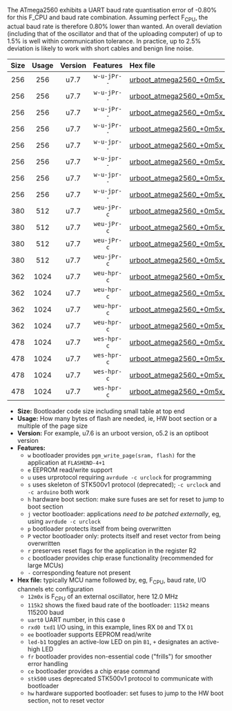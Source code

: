 The ATmega2560 exhibits a UART baud rate quantisation error of -0.80% for this F_CPU and baud rate combination. Assuming perfect F<sub>CPU</sub>, the actual baud rate is therefore 0.80% lower than wanted. An overall deviation (including that of the oscillator and that of the uploading computer) of up to 1.5% is well within communication tolerance. In practice, up to 2.5% deviation is likely to work with short cables and benign line noise.

|Size|Usage|Version|Features|Hex file|
|:-:|:-:|:-:|:-:|:--|
|256|256|u7.7|`w-u-jPr--`|[urboot_atmega2560_+0m5x_+++1k8_uart0_rxe0_txe1_led+b7.hex](https://raw.githubusercontent.com/stefanrueger/urboot.hex/main/cores/megacore/atmega2560/external_oscillator/fcpu_+0m5x/br_+++1k8/urboot_atmega2560_+0m5x_+++1k8_uart0_rxe0_txe1_led+b7.hex)|
|256|256|u7.7|`w-u-jPr--`|[urboot_atmega2560_+0m5x_+++1k8_uart1_rxd2_txd3_led+b7.hex](https://raw.githubusercontent.com/stefanrueger/urboot.hex/main/cores/megacore/atmega2560/external_oscillator/fcpu_+0m5x/br_+++1k8/urboot_atmega2560_+0m5x_+++1k8_uart1_rxd2_txd3_led+b7.hex)|
|256|256|u7.7|`w-u-jPr--`|[urboot_atmega2560_+0m5x_+++1k8_uart2_rxh0_txh1_led+b7.hex](https://raw.githubusercontent.com/stefanrueger/urboot.hex/main/cores/megacore/atmega2560/external_oscillator/fcpu_+0m5x/br_+++1k8/urboot_atmega2560_+0m5x_+++1k8_uart2_rxh0_txh1_led+b7.hex)|
|256|256|u7.7|`w-u-jPr--`|[urboot_atmega2560_+0m5x_+++1k8_uart3_rxj0_txj1_led+b7.hex](https://raw.githubusercontent.com/stefanrueger/urboot.hex/main/cores/megacore/atmega2560/external_oscillator/fcpu_+0m5x/br_+++1k8/urboot_atmega2560_+0m5x_+++1k8_uart3_rxj0_txj1_led+b7.hex)|
|256|256|u7.7|`w-u-jpr--`|[urboot_atmega2560_+0m5x_+++1k8_uart0_rxe0_txe1_led+b7_fr.hex](https://raw.githubusercontent.com/stefanrueger/urboot.hex/main/cores/megacore/atmega2560/external_oscillator/fcpu_+0m5x/br_+++1k8/urboot_atmega2560_+0m5x_+++1k8_uart0_rxe0_txe1_led+b7_fr.hex)|
|256|256|u7.7|`w-u-jpr--`|[urboot_atmega2560_+0m5x_+++1k8_uart1_rxd2_txd3_led+b7_fr.hex](https://raw.githubusercontent.com/stefanrueger/urboot.hex/main/cores/megacore/atmega2560/external_oscillator/fcpu_+0m5x/br_+++1k8/urboot_atmega2560_+0m5x_+++1k8_uart1_rxd2_txd3_led+b7_fr.hex)|
|256|256|u7.7|`w-u-jpr--`|[urboot_atmega2560_+0m5x_+++1k8_uart2_rxh0_txh1_led+b7_fr.hex](https://raw.githubusercontent.com/stefanrueger/urboot.hex/main/cores/megacore/atmega2560/external_oscillator/fcpu_+0m5x/br_+++1k8/urboot_atmega2560_+0m5x_+++1k8_uart2_rxh0_txh1_led+b7_fr.hex)|
|256|256|u7.7|`w-u-jpr--`|[urboot_atmega2560_+0m5x_+++1k8_uart3_rxj0_txj1_led+b7_fr.hex](https://raw.githubusercontent.com/stefanrueger/urboot.hex/main/cores/megacore/atmega2560/external_oscillator/fcpu_+0m5x/br_+++1k8/urboot_atmega2560_+0m5x_+++1k8_uart3_rxj0_txj1_led+b7_fr.hex)|
|380|512|u7.7|`weu-jPr-c`|[urboot_atmega2560_+0m5x_+++1k8_uart0_rxe0_txe1_ee_led+b7_fr_ce.hex](https://raw.githubusercontent.com/stefanrueger/urboot.hex/main/cores/megacore/atmega2560/external_oscillator/fcpu_+0m5x/br_+++1k8/urboot_atmega2560_+0m5x_+++1k8_uart0_rxe0_txe1_ee_led+b7_fr_ce.hex)|
|380|512|u7.7|`weu-jPr-c`|[urboot_atmega2560_+0m5x_+++1k8_uart1_rxd2_txd3_ee_led+b7_fr_ce.hex](https://raw.githubusercontent.com/stefanrueger/urboot.hex/main/cores/megacore/atmega2560/external_oscillator/fcpu_+0m5x/br_+++1k8/urboot_atmega2560_+0m5x_+++1k8_uart1_rxd2_txd3_ee_led+b7_fr_ce.hex)|
|380|512|u7.7|`weu-jPr-c`|[urboot_atmega2560_+0m5x_+++1k8_uart2_rxh0_txh1_ee_led+b7_fr_ce.hex](https://raw.githubusercontent.com/stefanrueger/urboot.hex/main/cores/megacore/atmega2560/external_oscillator/fcpu_+0m5x/br_+++1k8/urboot_atmega2560_+0m5x_+++1k8_uart2_rxh0_txh1_ee_led+b7_fr_ce.hex)|
|380|512|u7.7|`weu-jPr-c`|[urboot_atmega2560_+0m5x_+++1k8_uart3_rxj0_txj1_ee_led+b7_fr_ce.hex](https://raw.githubusercontent.com/stefanrueger/urboot.hex/main/cores/megacore/atmega2560/external_oscillator/fcpu_+0m5x/br_+++1k8/urboot_atmega2560_+0m5x_+++1k8_uart3_rxj0_txj1_ee_led+b7_fr_ce.hex)|
|362|1024|u7.7|`weu-hpr-c`|[urboot_atmega2560_+0m5x_+++1k8_uart0_rxe0_txe1_ee_led+b7_fr_ce_hw.hex](https://raw.githubusercontent.com/stefanrueger/urboot.hex/main/cores/megacore/atmega2560/external_oscillator/fcpu_+0m5x/br_+++1k8/urboot_atmega2560_+0m5x_+++1k8_uart0_rxe0_txe1_ee_led+b7_fr_ce_hw.hex)|
|362|1024|u7.7|`weu-hpr-c`|[urboot_atmega2560_+0m5x_+++1k8_uart1_rxd2_txd3_ee_led+b7_fr_ce_hw.hex](https://raw.githubusercontent.com/stefanrueger/urboot.hex/main/cores/megacore/atmega2560/external_oscillator/fcpu_+0m5x/br_+++1k8/urboot_atmega2560_+0m5x_+++1k8_uart1_rxd2_txd3_ee_led+b7_fr_ce_hw.hex)|
|362|1024|u7.7|`weu-hpr-c`|[urboot_atmega2560_+0m5x_+++1k8_uart2_rxh0_txh1_ee_led+b7_fr_ce_hw.hex](https://raw.githubusercontent.com/stefanrueger/urboot.hex/main/cores/megacore/atmega2560/external_oscillator/fcpu_+0m5x/br_+++1k8/urboot_atmega2560_+0m5x_+++1k8_uart2_rxh0_txh1_ee_led+b7_fr_ce_hw.hex)|
|362|1024|u7.7|`weu-hpr-c`|[urboot_atmega2560_+0m5x_+++1k8_uart3_rxj0_txj1_ee_led+b7_fr_ce_hw.hex](https://raw.githubusercontent.com/stefanrueger/urboot.hex/main/cores/megacore/atmega2560/external_oscillator/fcpu_+0m5x/br_+++1k8/urboot_atmega2560_+0m5x_+++1k8_uart3_rxj0_txj1_ee_led+b7_fr_ce_hw.hex)|
|478|1024|u7.7|`wes-hpr-c`|[urboot_atmega2560_+0m5x_+++1k8_uart0_rxe0_txe1_ee_led+b7_fr_ce_stk500_hw.hex](https://raw.githubusercontent.com/stefanrueger/urboot.hex/main/cores/megacore/atmega2560/external_oscillator/fcpu_+0m5x/br_+++1k8/urboot_atmega2560_+0m5x_+++1k8_uart0_rxe0_txe1_ee_led+b7_fr_ce_stk500_hw.hex)|
|478|1024|u7.7|`wes-hpr-c`|[urboot_atmega2560_+0m5x_+++1k8_uart1_rxd2_txd3_ee_led+b7_fr_ce_stk500_hw.hex](https://raw.githubusercontent.com/stefanrueger/urboot.hex/main/cores/megacore/atmega2560/external_oscillator/fcpu_+0m5x/br_+++1k8/urboot_atmega2560_+0m5x_+++1k8_uart1_rxd2_txd3_ee_led+b7_fr_ce_stk500_hw.hex)|
|478|1024|u7.7|`wes-hpr-c`|[urboot_atmega2560_+0m5x_+++1k8_uart2_rxh0_txh1_ee_led+b7_fr_ce_stk500_hw.hex](https://raw.githubusercontent.com/stefanrueger/urboot.hex/main/cores/megacore/atmega2560/external_oscillator/fcpu_+0m5x/br_+++1k8/urboot_atmega2560_+0m5x_+++1k8_uart2_rxh0_txh1_ee_led+b7_fr_ce_stk500_hw.hex)|
|478|1024|u7.7|`wes-hpr-c`|[urboot_atmega2560_+0m5x_+++1k8_uart3_rxj0_txj1_ee_led+b7_fr_ce_stk500_hw.hex](https://raw.githubusercontent.com/stefanrueger/urboot.hex/main/cores/megacore/atmega2560/external_oscillator/fcpu_+0m5x/br_+++1k8/urboot_atmega2560_+0m5x_+++1k8_uart3_rxj0_txj1_ee_led+b7_fr_ce_stk500_hw.hex)|

- **Size:** Bootloader code size including small table at top end
- **Usage:** How many bytes of flash are needed, ie, HW boot section or a multiple of the page size
- **Version:** For example, u7.6 is an urboot version, o5.2 is an optiboot version
- **Features:**
  + `w` bootloader provides `pgm_write_page(sram, flash)` for the application at `FLASHEND-4+1`
  + `e` EEPROM read/write support
  + `u` uses urprotocol requiring `avrdude -c urclock` for programming
  + `s` uses skeleton of STK500v1 protocol (deprecated); `-c urclock` and `-c arduino` both work
  + `h` hardware boot section: make sure fuses are set for reset to jump to boot section
  + `j` vector bootloader: applications *need to be patched externally*, eg, using `avrdude -c urclock`
  + `p` bootloader protects itself from being overwritten
  + `P` vector bootloader only: protects itself and reset vector from being overwritten
  + `r` preserves reset flags for the application in the register R2
  + `c` bootloader provides chip erase functionality (recommended for large MCUs)
  + `-` corresponding feature not present
- **Hex file:** typically MCU name followed by, eg, F<sub>CPU</sub>, baud rate, I/O channels etc configuration
  + `12m0x` is F<sub>CPU</sub> of an external oscillator, here 12.0 MHz
  + `115k2` shows the fixed baud rate of the bootloader: `115k2` means 115200 baud
  + `uart0` UART number, in this case `0`
  + `rxd0 txd1` I/O using, in this example, lines RX `D0` and TX `D1`
  + `ee` bootloader supports EEPROM read/write
  + `led-b1` toggles an active-low LED on pin `B1`, `+` designates an active-high LED
  + `fr` bootloader provides non-essential code ("frills") for smoother error handling
  + `ce` bootloader provides a chip erase command
  + `stk500` uses deprecated STK500v1 protocol to communicate with bootloader
  + `hw` hardware supported bootloader: set fuses to jump to the HW boot section, not to reset vector
